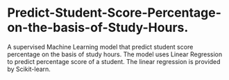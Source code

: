 # Predict-Student-Score-Percentage-on-the-basis-of-Study-Hours.
A supervised Machine Learning model that predict student score percentage on the basis of study hours. The model uses Linear Regression to predict percentage score of a student. The linear regression is provided by Scikit-learn.
